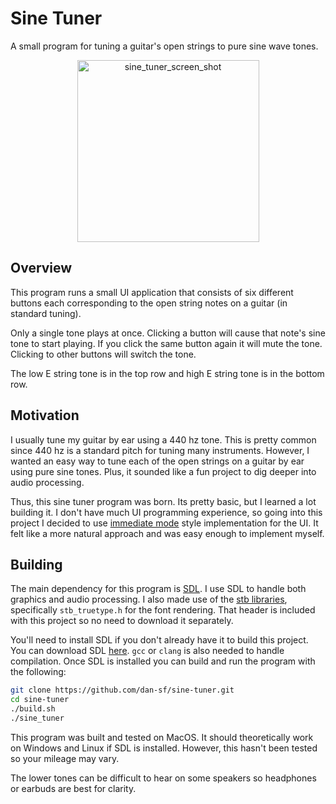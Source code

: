 # Sine Tuner

A small program for tuning a guitar's open strings to pure sine wave tones.

<p align="center">
<img width="291" alt="sine_tuner_screen_shot" src="https://user-images.githubusercontent.com/5980346/96147268-00809780-0ebc-11eb-9dfb-614a64fdacc0.png">
<p/>

## Overview

This program runs a small UI application that consists of six different buttons
each corresponding to the open string notes on a guitar (in standard tuning).

Only a single tone plays at once. Clicking a button will cause that note's sine
tone to start playing. If you click the same button again it will mute the tone.
Clicking to other buttons will switch the tone.

The low E string tone is in the top row and high E string tone is in the bottom
row.

## Motivation

I usually tune my guitar by ear using a 440 hz tone. This is pretty common since
440 hz is a standard pitch for tuning many instruments. However, I wanted an
easy way to tune each of the open strings on a guitar by ear using pure sine
tones. Plus, it sounded like a fun project to dig deeper into audio processing.

Thus, this sine tuner program was born. Its pretty basic, but I learned a lot
building it. I don't have much UI programming experience, so going into this
project I decided to use [immediate
mode](https://en.wikipedia.org/wiki/Immediate_mode_GUI) style implementation for
the UI. It felt like a more natural approach and was easy enough to implement
myself.

## Building

The main dependency for this program is [SDL](https://www.libsdl.org/). I use
SDL to handle both graphics and audio processing. I also made use of the [stb
libraries](https://github.com/nothings/stb), specifically `stb_truetype.h` for
the font rendering. That header is included with this project so no need to
download it separately.

You'll need to install SDL if you don't already have it to build this project.
You can download SDL [here](https://www.libsdl.org/download-2.0.php). `gcc` or
`clang` is also needed to handle compilation. Once SDL is installed you can
build and run the program with the following:

```bash
git clone https://github.com/dan-sf/sine-tuner.git
cd sine-tuner
./build.sh
./sine_tuner
```

This program was built and tested on MacOS. It should theoretically work on
Windows and Linux if SDL is installed. However, this hasn't been tested so your
mileage may vary.

The lower tones can be difficult to hear on some speakers so headphones or
earbuds are best for clarity.


